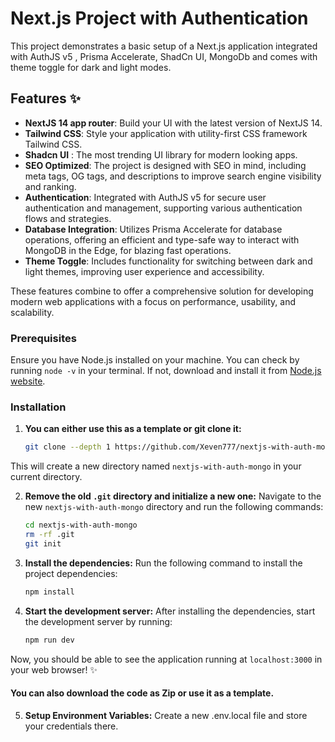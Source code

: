 # Next.js Project with Authentication

This project demonstrates a basic setup of a Next.js application integrated with AuthJS v5 , Prisma Accelerate, ShadCn UI, MongoDb and comes with theme toggle for dark and light modes.

## Features ✨

- **NextJS 14 app router**: Build your UI with the latest version of NextJS 14.
- **Tailwind CSS**: Style your application with utility-first CSS framework Tailwind CSS.
- **Shadcn UI** : The most trending UI library for modern looking apps.
- **SEO Optimized**: The project is designed with SEO in mind, including meta tags, OG tags, and descriptions to improve search engine visibility and ranking.
- **Authentication**: Integrated with AuthJS v5 for secure user authentication and management, supporting various authentication flows and strategies.
- **Database Integration**: Utilizes Prisma Accelerate for database operations, offering an efficient and type-safe way to interact with MongoDB in the Edge, for blazing fast operations.
- **Theme Toggle**: Includes functionality for switching between dark and light themes, improving user experience and accessibility.

These features combine to offer a comprehensive solution for developing modern web applications with a focus on performance, usability, and scalability.

### Prerequisites

Ensure you have Node.js installed on your machine. You can check by running `node -v` in your terminal. If not, download and install it from [Node.js website](https://nodejs.org).

### Installation

1. **You can either use this as a template or git clone it:**

   ```sh
   git clone --depth 1 https://github.com/Xeven777/nextjs-with-auth-mongo.git

   ```

This will create a new directory named `nextjs-with-auth-mongo` in your current directory.

2. **Remove the old `.git` directory and initialize a new one:**
   Navigate to the new `nextjs-with-auth-mongo` directory and run the following commands:

   ```sh
   cd nextjs-with-auth-mongo
   rm -rf .git
   git init
   ```

3. **Install the dependencies:**
   Run the following command to install the project dependencies:

   ```sh
   npm install
   ```

4. **Start the development server:**
   After installing the dependencies, start the development server by running:
   ```sh
   npm run dev
   ```

Now, you should be able to see the application running at `localhost:3000` in your web browser! ✨

#### You can also download the code as Zip or use it as a template.

5. **Setup Environment Variables:**
   Create a new .env.local file and store your credentials there.
